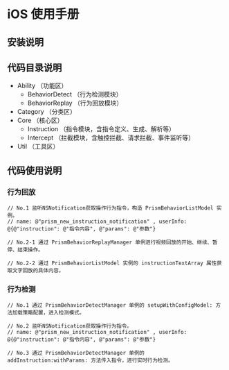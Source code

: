 # iOS 使用手册
## 安装说明

## 代码目录说明
- Ability （功能区）
    - BehaviorDetect （行为检测模块）
    - BehaviorReplay （行为回放模块）
- Category （分类区）
- Core （核心区）
    - Instruction （指令模块，含指令定义、生成、解析等）
    - Intercept （拦截模块，含触控拦截、请求拦截、事件监听等）
- Util （工具区）

## 代码使用说明
### 行为回放
```
// No.1 监听NSNotification获取操作行为指令，构造 PrismBehaviorListModel 实例。
// name: @"prism_new_instruction_notification" , userInfo: @{@"instruction": @"指令内容", @"params": @"参数"}

// No.2-1 通过 PrismBehaviorReplayManager 单例进行视频回放的开始、继续、暂停、结束操作。

// No.2-2 通过 PrismBehaviorListModel 实例的 instructionTextArray 属性获取文字回放的具体内容。
```

### 行为检测
```
// No.1 通过 PrismBehaviorDetectManager 单例的 setupWithConfigModel: 方法加载策略配置，进入检测模式。

// No.2 监听NSNotification获取操作行为指令。
// name: @"prism_new_instruction_notification" , userInfo: @{@"instruction": @"指令内容", @"params": @"参数"}

// No.3 通过 PrismBehaviorDetectManager 单例的 addInstruction:withParams: 方法传入指令，进行实时行为检测。
```
